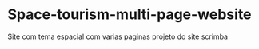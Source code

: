 # Space-tourism-multi-page-website
 Site com tema espacial com varias paginas
 projeto do site scrimba 
